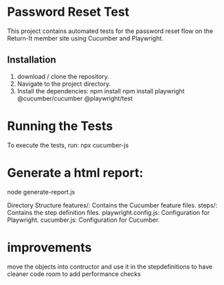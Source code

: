 # Password Reset Test

This project contains automated tests for the password reset flow on the Return-It member site using Cucumber and Playwright.

## Installation

1. download / clone the repository.
2. Navigate to the project directory.
3. Install the dependencies:
   npm install
   npm install playwright @cucumber/cucumber @playwright/test

# Running the Tests

To execute the tests, run:
npx cucumber-js

# Generate a html report:

node generate-report.js

Directory Structure
features/: Contains the Cucumber feature files.
steps/: Contains the step definition files.
playwright.config.js: Configuration for Playwright.
cucumber.js: Configuration for Cucumber.

# improvements

move the objects into contructor and use it in the stepdefinitions to have cleaner code
room to add performance checks
